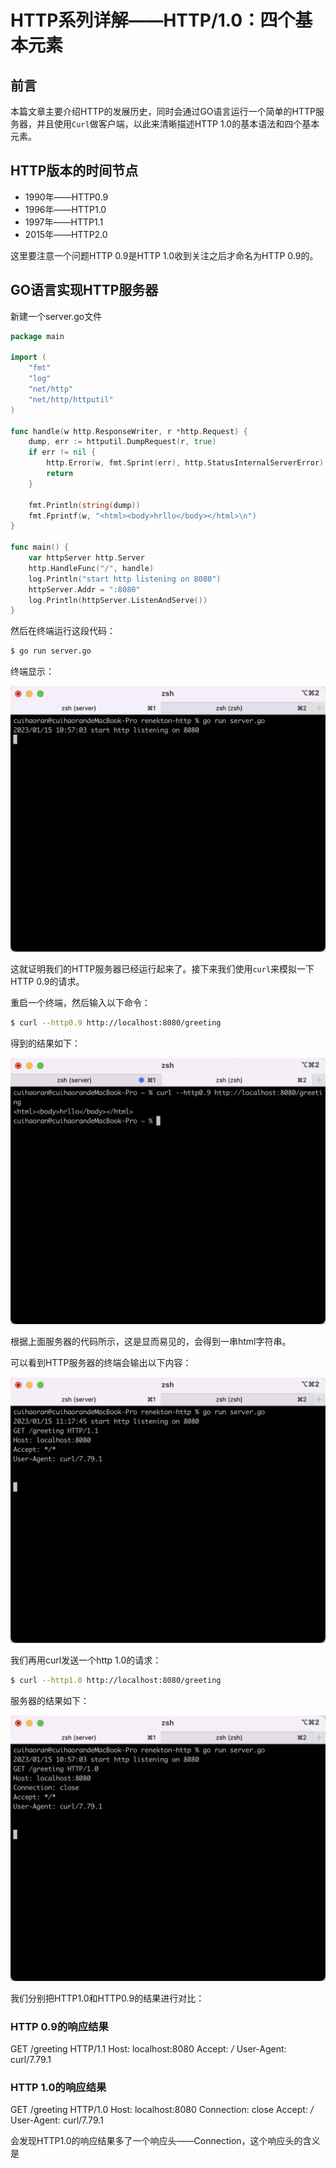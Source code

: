 # HTTP系列详解——HTTP/1.0：四个基本元素

## 前言

本篇文章主要介绍HTTP的发展历史，同时会通过GO语言运行一个简单的HTTP服务器，并且使用`Curl`做客户端，以此来清晰描述HTTP 1.0的基本语法和四个基本元素。



## HTTP版本的时间节点

+ 1990年——HTTP0.9
+ 1996年——HTTP1.0
+ 1997年——HTTP1.1
+ 2015年——HTTP2.0

这里要注意一个问题HTTP 0.9是HTTP 1.0收到关注之后才命名为HTTP 0.9的。

## GO语言实现HTTP服务器

新建一个server.go文件

```go
package main

import (
	"fmt"
	"log"
	"net/http"
	"net/http/httputil"
)

func handle(w http.ResponseWriter, r *http.Request) {
	dump, err := httputil.DumpRequest(r, true)
	if err != nil {
		http.Error(w, fmt.Sprint(err), http.StatusInternalServerError)
		return
	}

	fmt.Println(string(dump))
	fmt.Fprintf(w, "<html><body>hrllo</body></html>\n")
}

func main() {
	var httpServer http.Server
	http.HandleFunc("/", handle)
	log.Println("start http listening on 8080")
	httpServer.Addr = ":8080"
	log.Println(httpServer.ListenAndServe())
}
```

然后在终端运行这段代码：

```bash
$ go run server.go
```

终端显示：

<img src="../assets/images/chapter7/http22.png" alt="node-app.png" style="zoom:50%;" />

这就证明我们的HTTP服务器已经运行起来了。接下来我们使用`curl`来模拟一下HTTP 0.9的请求。

重启一个终端，然后输入以下命令：

```bash
$ curl --http0.9 http://localhost:8080/greeting
```

得到的结果如下：

<img src="../assets/images/chapter7/http25.png" alt="node-app.png" style="zoom:50%;" />

根据上面服务器的代码所示，这是显而易见的，会得到一串html字符串。

可以看到HTTP服务器的终端会输出以下内容：

<img src="../assets/images/chapter7/http26.png" alt="node-app.png" style="zoom:50%;" />

我们再用curl发送一个http 1.0的请求：

```bash
$ curl --http1.0 http://localhost:8080/greeting
```

服务器的结果如下：

<img src="../assets/images/chapter7/http24.png" alt="node-app.png" style="zoom:50%;" />

我们分别把HTTP1.0和HTTP0.9的结果进行对比：

### HTTP 0.9的响应结果

GET /greeting HTTP/1.1
Host: localhost:8080
Accept: */*
User-Agent: curl/7.79.1

### HTTP 1.0的响应结果

GET /greeting HTTP/1.0
Host: localhost:8080
Connection: close
Accept: */*
User-Agent: curl/7.79.1

会发现HTTP1.0的响应结果多了一个响应头——Connection，这个响应头的含义是